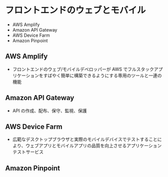 # フロントエンドのウェブとモバイル

* AWS Amplify
* Amazon API Gateway
* AWS Device Farm
* Amazon Pinpoint

## AWS Amplify
* フロントエンドのウェブ/モバイルデベロッパーが AWS でフルスタックアプリケーションをすばやく簡単に構築できるようにする専用のツールと一連の機能

## Amazon API Gateway
* API の作成、配布、保守、監視、保護

## AWS Device Farm
* 広範なデスクトップブラウザと実際のモバイルデバイスでテストすることにより、ウェブアプリとモバイルアプリの品質を向上させるアプリケーションテストサービス

## Amazon Pinpoint
